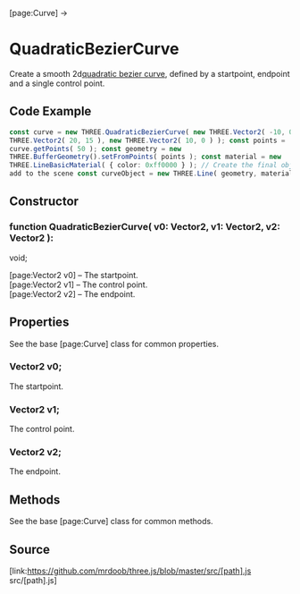 [page:Curve] →

# QuadraticBezierCurve

Create a smooth 2d[quadratic bezier
curve](http://en.wikipedia.org/wiki/B%C3%A9zier_curve#mediaviewer/File:B%C3%A9zier_2_big.gif),
defined by a startpoint, endpoint and a single control point.

## Code Example

  
```ts  
const curve = new THREE.QuadraticBezierCurve( new THREE.Vector2( -10, 0 ), new
THREE.Vector2( 20, 15 ), new THREE.Vector2( 10, 0 ) ); const points =
curve.getPoints( 50 ); const geometry = new
THREE.BufferGeometry().setFromPoints( points ); const material = new
THREE.LineBasicMaterial( { color: 0xff0000 } ); // Create the final object to
add to the scene const curveObject = new THREE.Line( geometry, material );  
```  

## Constructor

###  function QuadraticBezierCurve( v0: Vector2, v1: Vector2, v2: Vector2 ):
void;

[page:Vector2 v0] – The startpoint.  
[page:Vector2 v1] – The control point.  
[page:Vector2 v2] – The endpoint.

## Properties

See the base [page:Curve] class for common properties.

###  Vector2 v0;

The startpoint.

###  Vector2 v1;

The control point.

###  Vector2 v2;

The endpoint.

## Methods

See the base [page:Curve] class for common methods.

## Source

[link:https://github.com/mrdoob/three.js/blob/master/src/[path].js
src/[path].js]

